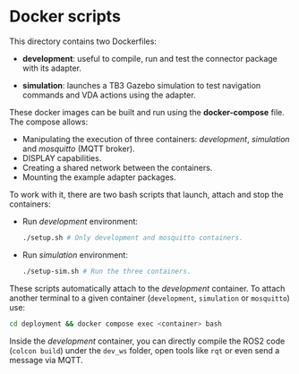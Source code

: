 # Docker scripts

This directory contains two Dockerfiles:

- **development**: useful to compile, run and test the connector package with its adapter.

- **simulation**: launches a TB3 Gazebo simulation to test navigation commands and VDA actions using the adapter.

These docker images can be built and run using the **docker-compose** file. The compose allows:

- Manipulating the execution of three containers: _development_, _simulation_ and _mosquitto_ (MQTT broker).
- DISPLAY capabilities.
- Creating a shared network between the containers.
- Mounting the example adapter packages.

To work with it, there are two bash scripts that launch, attach and stop the containers:

- Run _development_ environment:

  ```sh
  ./setup.sh # Only development and mosquitto containers.
  ```

- Run _simulation_ environment:

  ```sh
  ./setup-sim.sh # Run the three containers.
  ```

These scripts automatically attach to the _development_ container. To attach another terminal to a given container (`development`, `simulation` or `mosquitto`) use:

```sh
cd deployment && docker compose exec <container> bash
```

Inside the _development_ container, you can directly compile the ROS2 code (`colcon build`) under the `dev_ws` folder, open tools like `rqt` or even send a message via MQTT.
